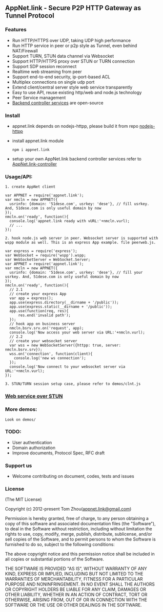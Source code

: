 ## AppNet.link - Secure P2P HTTP Gateway as Tunnel Protocol



### Features

* Run HTTP/HTTPS over UDP, taking UDP high performance
* Run HTTP service in peer or p2p style as Tunnel, even behind NAT/Firewall
* Support TURN, STUN data channel via Websocket
* Support HTTP/HTTPS proxy over STUN or TURN connection
* Support SDP session reconnect
* Realtime web streaming from peer
* Support end-to-end security, ip-port-based ACL
* Multiplex connections on single udp port
* Extend client/central server style web service transparently
* Easy to use API, reuse existing http/web and node.js technology
* Peer Service management
* [Backend controller services](https://github.com/InstantWebP2P/appnet.link-controller) are open-source


### Install

  * appnet.link depends on nodejs-httpp, please build it from repo [nodejs-httpp](https://github.com/InstantWebP2P/nodejs-httpp.git)

  * install appnet.link module
  
        npm i appnet.link
  
  * setup your own AppNet.link backend controller services refer to [AppNet.link-controller](https://github.com/InstantWebP2P/appnet.link-controller)
  

### Usage/API:

    1. create AppNet client

    var APPNET = require('appnet.link');
    var nmcln = new APPNET({
      usrinfo: {domain: '51dese.com', usrkey: 'dese'}, // fill usrkey. And, 51dese.com is only useful domain by now
    });
    nmcln.on('ready', function(){
      console.log('appnet.link ready with vURL:'+nmcln.vurl);
      // ...
    });

    2. hook node.js web server in peer. Websocket server is supported with wspp module as well. This is an express App example. file peerweb.js.

    var express = require('express');
    var WebSocket = require('wspp').wspp;
    var WebSocketServer = WebSocket.Server;
    var APPNET = require('appnet.link');
    var nmcln = new APPNET({
      usrinfo: {domain: '51dese.com', usrkey: 'dese'}, // fill your usrkey. And, 51dese.com is only useful domain by now
    });
    nmcln.on('ready', function(){
      // 2.1
      // create your express App
      var app = express();
      app.use(express.directory(__dirname + '/public'));
      app.use(express.static(__dirname + '/public'));
      app.use(function(req, res){
          res.end('invalid path');
      });
      // hook app on business server
      nmcln.bsrv.srv.on('request', app);
      console.log('Now access your web server via URL:'+nmcln.vurl);
      // 2.2
      // create your websocket server
      var wss = new WebSocketServer({httpp: true, server: nmcln.bsrv.srv});
      wss.on('connection', function(client){
        console.log('new ws connection');
      });
      console.log('Now connect to your websocket server via URL:'+nmcln.vurl);
    });

    3. STUN/TURN session setup case, please refer to demos/clnt.js
    
### [Web service over STUN](https://github.com/InstantWebP2P/appnet.link-stun-proxy)

### More demos:

    Look on demos/

### TODO:

* User authentication
* Domain authorization
* Improve documents, Protocol Spec, RFC draft


### Support us

* Welcome contributing on document, codes, tests and issues


### License

(The MIT License)

Copyright (c) 2012-present Tom Zhou(appnet.link@gmail.com)

Permission is hereby granted, free of charge, to any person obtaining a copy of this software and associated documentation files (the "Software"), to deal in the Software without restriction, including without limitation the rights to use, copy, modify, merge, publish, distribute, sublicense, and/or sell copies of the Software, and to permit persons to whom the Software is furnished to do so, subject to the following conditions:

The above copyright notice and this permission notice shall be included in all copies or substantial portions of the Software.

THE SOFTWARE IS PROVIDED "AS IS", WITHOUT WARRANTY OF ANY KIND, EXPRESS OR IMPLIED, INCLUDING BUT NOT LIMITED TO THE WARRANTIES OF MERCHANTABILITY, FITNESS FOR A PARTICULAR PURPOSE AND NONINFRINGEMENT. IN NO EVENT SHALL THE AUTHORS OR COPYRIGHT HOLDERS BE LIABLE FOR ANY CLAIM, DAMAGES OR OTHER LIABILITY, WHETHER IN AN ACTION OF CONTRACT, TORT OR OTHERWISE, ARISING FROM, OUT OF OR IN CONNECTION WITH THE SOFTWARE OR THE USE OR OTHER DEALINGS IN THE SOFTWARE.

